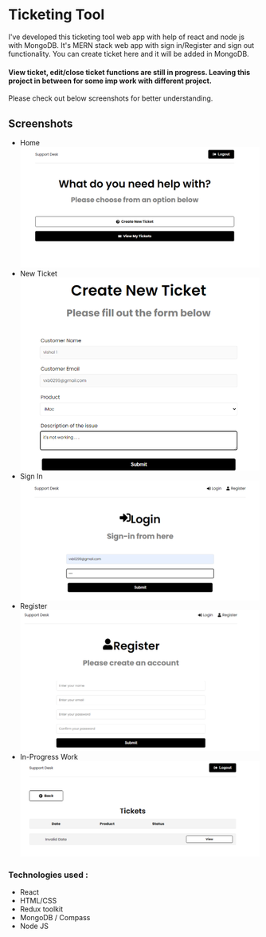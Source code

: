 
# Ticketing Tool

I've developed this ticketing tool web app with help of react and node js with MongoDB. It's MERN stack web app with sign in/Register and sign out functionality. You can create ticket here and it will be added in MongoDB. 
#### View ticket, edit/close ticket functions are still in progress. Leaving this project in between for some imp work with different project.
 
Please check out below screenshots for better understanding.

## Screenshots

- Home
![Home](img/home.png)
- New Ticket
![newticket](img/newticket.png)
- Sign In
![signIN](img/login.png)
- Register
![Register](img/register.png)
- In-Progress Work
![inprogressWORK](img/inprogressWORK.png)




### Technologies used :

 - React
 - HTML/CSS
 - Redux toolkit
 - MongoDB / Compass
 - Node JS

